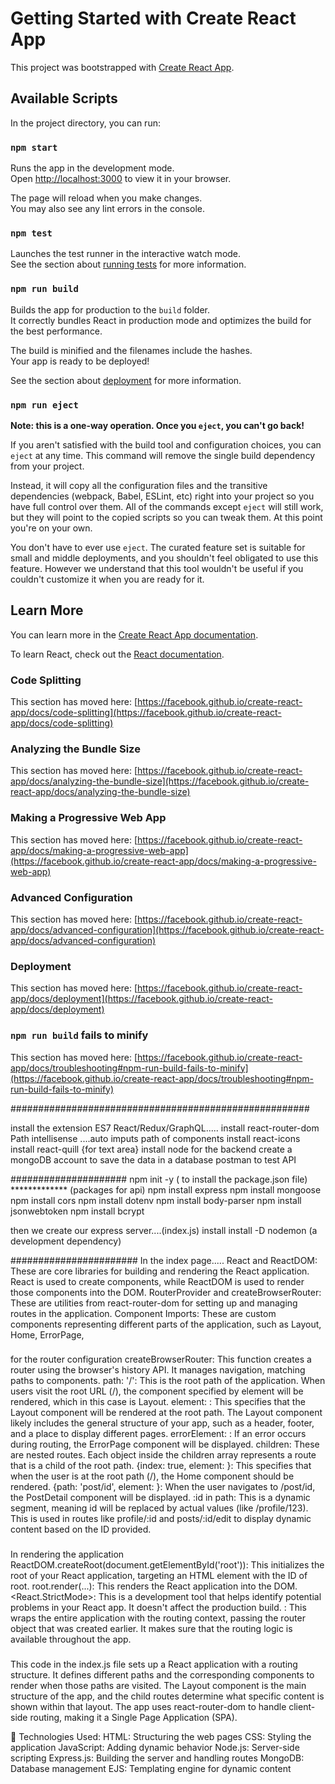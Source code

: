# Getting Started with Create React App

This project was bootstrapped with [Create React App](https://github.com/facebook/create-react-app).


## Available Scripts

In the project directory, you can run:

### `npm start`

Runs the app in the development mode.\
Open [http://localhost:3000](http://localhost:3000) to view it in your browser.

The page will reload when you make changes.\
You may also see any lint errors in the console.

### `npm test`

Launches the test runner in the interactive watch mode.\
See the section about [running tests](https://facebook.github.io/create-react-app/docs/running-tests) for more information.

### `npm run build`

Builds the app for production to the `build` folder.\
It correctly bundles React in production mode and optimizes the build for the best performance.

The build is minified and the filenames include the hashes.\
Your app is ready to be deployed!

See the section about [deployment](https://facebook.github.io/create-react-app/docs/deployment) for more information.

### `npm run eject`

**Note: this is a one-way operation. Once you `eject`, you can't go back!**

If you aren't satisfied with the build tool and configuration choices, you can `eject` at any time. This command will remove the single build dependency from your project.

Instead, it will copy all the configuration files and the transitive dependencies (webpack, Babel, ESLint, etc) right into your project so you have full control over them. All of the commands except `eject` will still work, but they will point to the copied scripts so you can tweak them. At this point you're on your own.

You don't have to ever use `eject`. The curated feature set is suitable for small and middle deployments, and you shouldn't feel obligated to use this feature. However we understand that this tool wouldn't be useful if you couldn't customize it when you are ready for it.

## Learn More

You can learn more in the [Create React App documentation](https://facebook.github.io/create-react-app/docs/getting-started).

To learn React, check out the [React documentation](https://reactjs.org/).

### Code Splitting

This section has moved here: [https://facebook.github.io/create-react-app/docs/code-splitting](https://facebook.github.io/create-react-app/docs/code-splitting)

### Analyzing the Bundle Size

This section has moved here: [https://facebook.github.io/create-react-app/docs/analyzing-the-bundle-size](https://facebook.github.io/create-react-app/docs/analyzing-the-bundle-size)

### Making a Progressive Web App

This section has moved here: [https://facebook.github.io/create-react-app/docs/making-a-progressive-web-app](https://facebook.github.io/create-react-app/docs/making-a-progressive-web-app)

### Advanced Configuration

This section has moved here: [https://facebook.github.io/create-react-app/docs/advanced-configuration](https://facebook.github.io/create-react-app/docs/advanced-configuration)

### Deployment

This section has moved here: [https://facebook.github.io/create-react-app/docs/deployment](https://facebook.github.io/create-react-app/docs/deployment)

### `npm run build` fails to minify

This section has moved here: [https://facebook.github.io/create-react-app/docs/troubleshooting#npm-run-build-fails-to-minify](https://facebook.github.io/create-react-app/docs/troubleshooting#npm-run-build-fails-to-minify)

######################################################

install the extension ES7 React/Redux/GraphQL.....
install react-router-dom
Path intellisense ....auto imputs path of components
install react-icons
install react-quill {for text area}
install node for the backend
create a mongoDB account to save the data in a database
postman to test API

#####################
npm init -y ( to install the package.json file)
************* (packages for api)
npm install express
npm install mongoose
npm install cors
npm install dotenv
npm install body-parser
npm install jsonwebtoken
npm install bcrypt

then we create our express server....(index.js)
install install -D nodemon (a development dependency)


####################### 
In the index page.....
React and ReactDOM: These are core libraries for building and rendering the React application. React is used to create components, while ReactDOM is used to render those components into the DOM.
RouterProvider and createBrowserRouter: These are utilities from react-router-dom for setting up and managing routes in the application.
Component Imports: These are custom components representing different parts of the application, such as Layout, Home, ErrorPage,
 ###
 for the router configuration
 createBrowserRouter: This function creates a router using the browser's history API. It manages navigation, matching paths to components.
path: '/': This is the root path of the application. When users visit the root URL (/), the component specified by element will be rendered, which in this case is Layout.
element: <Layout />: This specifies that the Layout component will be rendered at the root path. The Layout component likely includes the general structure of your app, such as a header, footer, and a place to display different pages.
errorElement: <ErrorPage />: If an error occurs during routing, the ErrorPage component will be displayed.
children: These are nested routes. Each object inside the children array represents a route that is a child of the root path.
{index: true, element: <Home />}: This specifies that when the user is at the root path (/), the Home component should be rendered.
{path: 'post/id', element: <PostDetail />}: When the user navigates to /post/id, the PostDetail component will be displayed.
:id in path: This is a dynamic segment, meaning id will be replaced by actual values (like /profile/123). This is used in routes like profile/:id and posts/:id/edit to display dynamic content based on the ID provided.

###
In rendering the application
ReactDOM.createRoot(document.getElementById('root')): This initializes the root of your React application, targeting an HTML element with the ID of root.
root.render(...): This renders the React application into the DOM.
<React.StrictMode>: This is a development tool that helps identify potential problems in your React app. It doesn't affect the production build.
<RouterProvider router={router} />: This wraps the entire application with the routing context, passing the router object that was created earlier. It makes sure that the routing logic is available throughout the app.

###
This code in the index.js file sets up a React application with a routing structure. It defines different paths and the corresponding components to render when those paths are visited. The Layout component is the main structure of the app, and the child routes determine what specific content is shown within that layout. The app uses react-router-dom to handle client-side routing, making it a Single Page Application (SPA).

🔧 Technologies Used:
HTML: Structuring the web pages
CSS: Styling the application
JavaScript: Adding dynamic behavior
Node.js: Server-side scripting
Express.js: Building the server and handling routes
MongoDB: Database management
EJS: Templating engine for dynamic content

